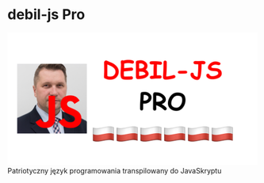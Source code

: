# debil-js Pro
![Baner debil-js Pro](https://github.com/KZacharski/debil-js-pro/blob/2bbe65129934d7b9577bf64fc07b1e7c95b01aa1/.github/baner.png "Baner debil-js Pro")
Patriotyczny język programowania transpilowany do JavaSkryptu
